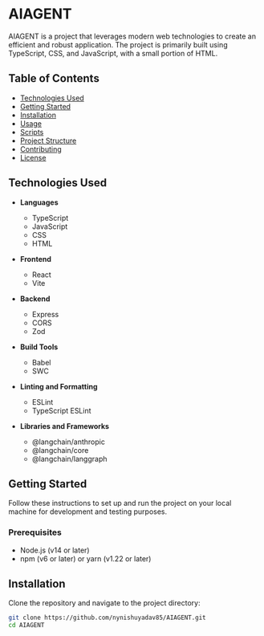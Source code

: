 # AIAGENT

AIAGENT is a project that leverages modern web technologies to create an efficient and robust application. The project is primarily built using TypeScript, CSS, and JavaScript, with a small portion of HTML.

## Table of Contents
- [Technologies Used](#technologies-used)
- [Getting Started](#getting-started)
- [Installation](#installation)
- [Usage](#usage)
- [Scripts](#scripts)
- [Project Structure](#project-structure)
- [Contributing](#contributing)
- [License](#license)

## Technologies Used
- **Languages**
  - TypeScript
  - JavaScript
  - CSS
  - HTML

- **Frontend**
  - React
  - Vite
  
- **Backend**
  - Express
  - CORS
  - Zod

- **Build Tools**
  - Babel
  - SWC

- **Linting and Formatting**
  - ESLint
  - TypeScript ESLint

- **Libraries and Frameworks**
  - @langchain/anthropic
  - @langchain/core
  - @langchain/langgraph

## Getting Started
Follow these instructions to set up and run the project on your local machine for development and testing purposes.

### Prerequisites
- Node.js (v14 or later)
- npm (v6 or later) or yarn (v1.22 or later)

## Installation
Clone the repository and navigate to the project directory:
```bash
git clone https://github.com/nynishuyadav85/AIAGENT.git
cd AIAGENT

